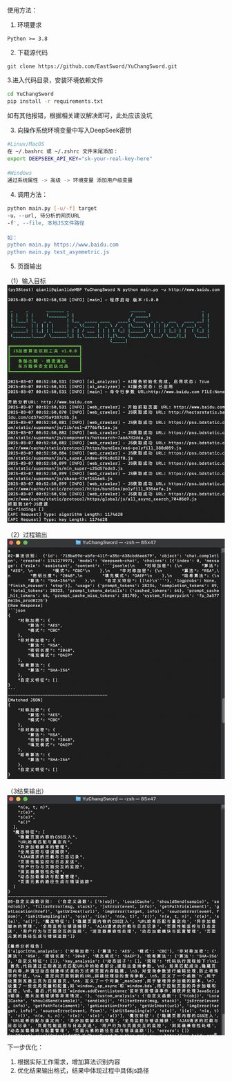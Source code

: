 
使用方法：
1. 环境要求
```
Python >= 3.8
```

2. 下载源代码
```
git clone https://github.com/EastSword/YuChangSword.git
```

3.进入代码目录，安装环境依赖文件

```bash
cd YuChangSword
pip install -r requirements.txt
```
如有其他报错，根据相关建议解决即可，此处应该没坑

3. 向操作系统环境变量中写入DeepSeek密钥
```bash
#Linux/MacOS
在 ~/.bashrc 或 ~/.zshrc 文件末尾添加：
export DEEPSEEK_API_KEY="sk-your-real-key-here"

#Windows
通过系统属性 -> 高级 -> 环境变量 添加用户级变量
```

4. 调用方法：
```bash
python main.py [-u/-f] target
-u，--url, 待分析的网页URL
-f', --file, 本地JS文件路径

如：
python main.py https://www.baidu.com
python main.py test_asymmetric.js
```

5. 页面输出

（1）输入目标
![alt text](./images/image.png)

（2）过程输出
![alt text](./images/image2.png)

（3结果输出）
![alt text](./images/image3.png)

下一步优化：
1. 根据实际工作需求，增加算法识别内容
2. 优化结果输出格式，结果中体现过程中具体js路径